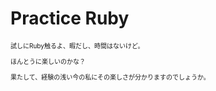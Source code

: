<style>
p { font-size: 10px; }
</style>

# Practice Ruby

試しにRuby触るよ、暇だし、時間はないけど。

ほんとうに楽しいのかな？

果たして、経験の浅い今の私にその楽しさが分かりますのでしょうか。